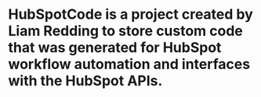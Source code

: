 # HubSpotCode is a project created by Liam Redding to store custom code that was generated for HubSpot workflow automation and interfaces with the HubSpot APIs. 
